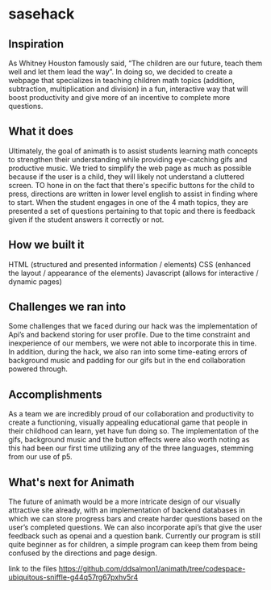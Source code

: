 # sasehack

## Inspiration
As Whitney Houston famously said, “The children are our future, teach them well and let them lead the way”. In doing so, we decided to create a webpage that specializes in teaching children math topics (addition, subtraction, multiplication and division) in a fun, interactive way that will boost productivity and give more of an incentive to complete more questions. 

## What it does
Ultimately, the goal of animath is to assist students learning math concepts to strengthen their understanding while providing eye-catching gifs and productive music. We tried to simplify the web page as much as possible because if the user is a child, they will likely not understand a cluttered screen. TO hone in on the fact that there's specific buttons for the child to press, directions are written in lower level english to assist in finding where to start. When the student engages in one of the 4 math topics, they are presented a set of questions pertaining to that topic and there is feedback given if the student answers it correctly or not. 

## How we built it
HTML (structured and presented information / elements)
CSS (enhanced the layout / appearance of the elements)
Javascript (allows for interactive / dynamic pages)

## Challenges we ran into
Some challenges that we faced during our hack was the implementation of Api’s and backend storing for user profile. Due to the time constraint and inexperience of our members, we were not able to incorporate this in time. In addition, during the hack, we also ran into some time-eating errors of background music and padding for our gifs but in the end collaboration powered through. 

## Accomplishments 
As a team we are incredibly proud of our collaboration and productivity to create a functioning, visually appealing educational game that people in their childhood can learn, yet have fun doing so. The implementation of the gifs, background music and the button effects were also worth noting as this had been our first time utilizing any of the three languages, stemming from our use of p5. 

## What's next for Animath
The future of animath would be a more intricate design of our visually attractive site already, with an implementation of backend databases in which we can store progress bars and create harder questions based on the user’s completed questions. We can also incorporate api’s that give the user feedback such as openai and a question bank. Currently our program is still quite beginner as for children, a simple program can keep them from being confused by the directions and page design. 


link to the files https://github.com/ddsalmon1/animath/tree/codespace-ubiquitous-sniffle-g44q57rg67pxhv5r4
